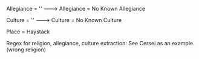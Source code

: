 Allegiance = '' ---> Allegiance = No Known Allegiance


Culture = '' ---> Culture =  No Known Culture 


Place  = Haystack


Regex for religion, allegiance, culture extraction: See Cersei as an example (wrong religion)
